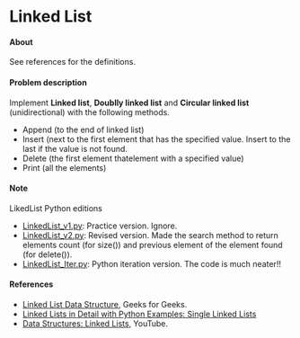 # Linked List

#### About

See references for the definitions.


#### Problem description

Implement **Linked list**,  **Doublly linked list** and **Circular linked list** (unidirectional) with the following methods.

- Append (to the end of linked list)
- Insert (next to the first element that has the specified value. Insert to the last if the value is not found.
- Delete (the first element thatelement with a specified value)
- Print (all the elements)


#### Note

LikedList Python editions

- [LinkedList_v1.py](./LinkedList_v1.py): Practice version. Ignore.
- [LinkedList_v2.py](./LinkedList_v2.py): Revised version. Made the search method to return elements count (for size()) and previous element of the element found (for delete()).
- [LinkedList_Iter.py](./LinkedList_Iter.py): Python iteration version. The code is much neater!!



#### References

- [Linked List Data Structure](https://www.geeksforgeeks.org/data-structures/linked-list/), Geeks for Geeks.
- [Linked Lists in Detail with Python Examples: Single Linked Lists](https://stackabuse.com/linked-lists-in-detail-with-python-examples-single-linked-lists/)
- [Data Structures: Linked Lists](https://www.youtube.com/watch?v=njTh_OwMljA), YouTube.